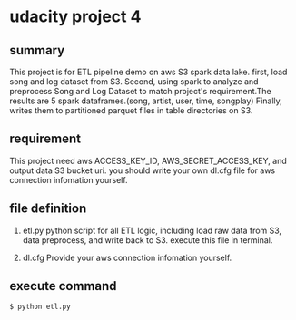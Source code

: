 # udacity project 4

## summary
This project is for ETL pipeline demo on aws S3 spark data lake. first, load song and log dataset from S3. Second, using spark to analyze and preprocess Song and Log Dataset to match project's requirement.The results are 5 spark dataframes.(song, artist, user, time, songplay) Finally, writes them to partitioned parquet files in table directories on S3.  
 
## requirement
This project need aws ACCESS_KEY_ID, AWS_SECRET_ACCESS_KEY, and output data S3 bucket uri. you should write your own dl.cfg file for aws connection infomation yourself. 
 
## file definition
1. etl.py
python script for all ETL logic, including load raw data from S3, data preprocess, and write back to S3. execute this file in terminal.

2. dl.cfg
Provide your aws connection infomation yourself.

## execute command
```
$ python etl.py
```
